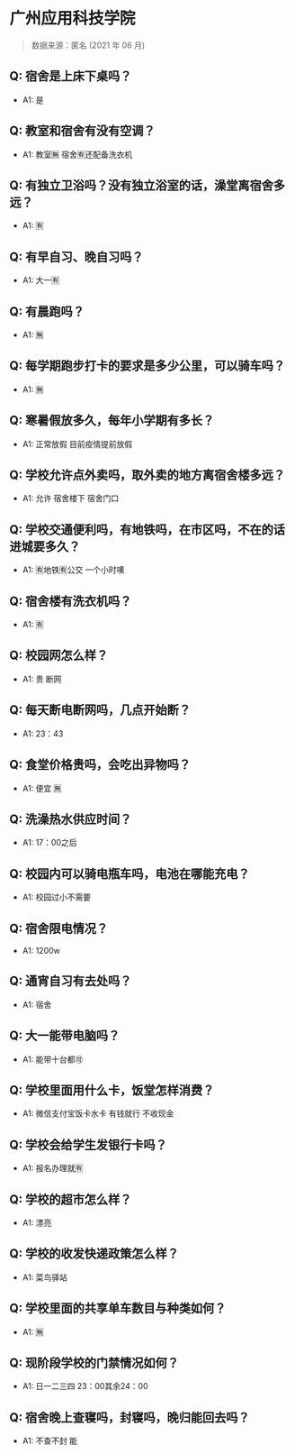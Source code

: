 # 广州应用科技学院

> 数据来源：匿名 (2021 年 06 月)

## Q: 宿舍是上床下桌吗？

- A1: 是

## Q: 教室和宿舍有没有空调？

- A1: 教室🈚️  宿舍🈶还配备洗衣机

## Q: 有独立卫浴吗？没有独立浴室的话，澡堂离宿舍多远？

- A1: 🈶

## Q: 有早自习、晚自习吗？

- A1: 大一🈶

## Q: 有晨跑吗？

- A1: 🈚️

## Q: 每学期跑步打卡的要求是多少公里，可以骑车吗？

- A1: 🈚️

## Q: 寒暑假放多久，每年小学期有多长？

- A1: 正常放假  目前疫情提前放假

## Q: 学校允许点外卖吗，取外卖的地方离宿舍楼多远？

- A1: 允许  宿舍楼下    宿舍门口

## Q: 学校交通便利吗，有地铁吗，在市区吗，不在的话进城要多久？

- A1: 🈶地铁🈶公交  一个小时噢

## Q: 宿舍楼有洗衣机吗？

- A1: 🈶

## Q: 校园网怎么样？

- A1: 贵  断网

## Q: 每天断电断网吗，几点开始断？

- A1: 23：43

## Q: 食堂价格贵吗，会吃出异物吗？

- A1: 便宜  🈚️

## Q: 洗澡热水供应时间？

- A1: 17：00之后

## Q: 校园内可以骑电瓶车吗，电池在哪能充电？

- A1: 校园过小不需要

## Q: 宿舍限电情况？

- A1: 1200w

## Q: 通宵自习有去处吗？

- A1: 宿舍

## Q: 大一能带电脑吗？

- A1: 能带十台都🉑

## Q: 学校里面用什么卡，饭堂怎样消费？

- A1: 微信支付宝饭卡水卡  有钱就行  不收现金

## Q: 学校会给学生发银行卡吗？

- A1: 报名办理就🈶

## Q: 学校的超市怎么样？

- A1: 漂亮

## Q: 学校的收发快递政策怎么样？

- A1: 菜鸟驿站

## Q: 学校里面的共享单车数目与种类如何？

- A1: 🈚️

## Q: 现阶段学校的门禁情况如何？

- A1: 日一二三四  23：00其余24：00

## Q: 宿舍晚上查寝吗，封寝吗，晚归能回去吗？

- A1: 不查不封  能

